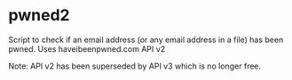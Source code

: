 # pwned2
Script to check if an email address (or any email address in a file) has been pwned. Uses haveibeenpwned.com API v2

Note: API v2 has been superseded by API v3 which is no longer free.
